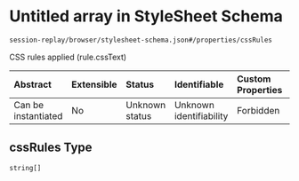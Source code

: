 # Untitled array in StyleSheet Schema

```txt
session-replay/browser/stylesheet-schema.json#/properties/cssRules
```

CSS rules applied (rule.cssText)

| Abstract            | Extensible | Status         | Identifiable            | Custom Properties | Additional Properties | Access Restrictions | Defined In                                                                                              |
| :------------------ | :--------- | :------------- | :---------------------- | :---------------- | :-------------------- | :------------------ | :------------------------------------------------------------------------------------------------------ |
| Can be instantiated | No         | Unknown status | Unknown identifiability | Forbidden         | Allowed               | none                | [stylesheet-schema.json\*](../out/session-replay/browser/stylesheet-schema.json "open original schema") |

## cssRules Type

`string[]`
